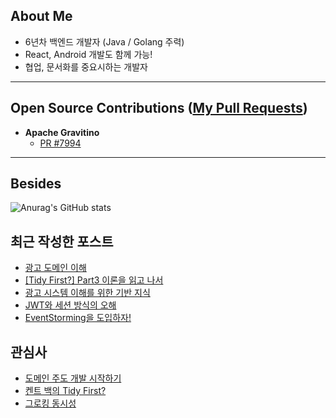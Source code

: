 ## About Me
- 6년차 백엔드 개발자 (Java / Golang 주력)
- React, Android 개발도 함께 가능!
- 협업, 문서화를 중요시하는 개발자

---

## Open Source Contributions ([My Pull Requests](https://github.com/pulls?q=is%3Apr+author%3APCloud63514))
- **Apache Gravitino**
  - [PR #7994](https://github.com/apache/gravitino/pull/7994)
---

## Besides
 
![Anurag's GitHub stats](https://github-readme-stats.vercel.app/api?username=PCloud63514&show_icons=true&theme=aura_dark&include_all_commits=true)

## 최근 작성한 포스트
- [광고 도메인 이해](https://pcloud.tistory.com/74)
- [[Tidy First?] Part3 이론을 읽고 나서](https://pcloud.tistory.com/61)
- [광고 시스템 이해를 위한 기반 지식](https://pcloud.tistory.com/58)
- [JWT와 세션 방식의 오해](https://pcloud.tistory.com/57)
- [EventStorming을 도입하자!](https://pcloud.tistory.com/56)

## 관심사
- [도메인 주도 개발 시작하기](https://product.kyobobook.co.kr/detail/S000001810495)
- [켄트 백의 Tidy First?](https://m.hanbit.co.kr/store/books/book_view.html?p_code=B5516661609)
- [그로킹 동시성](https://product.kyobobook.co.kr/detail/S000214756541)
